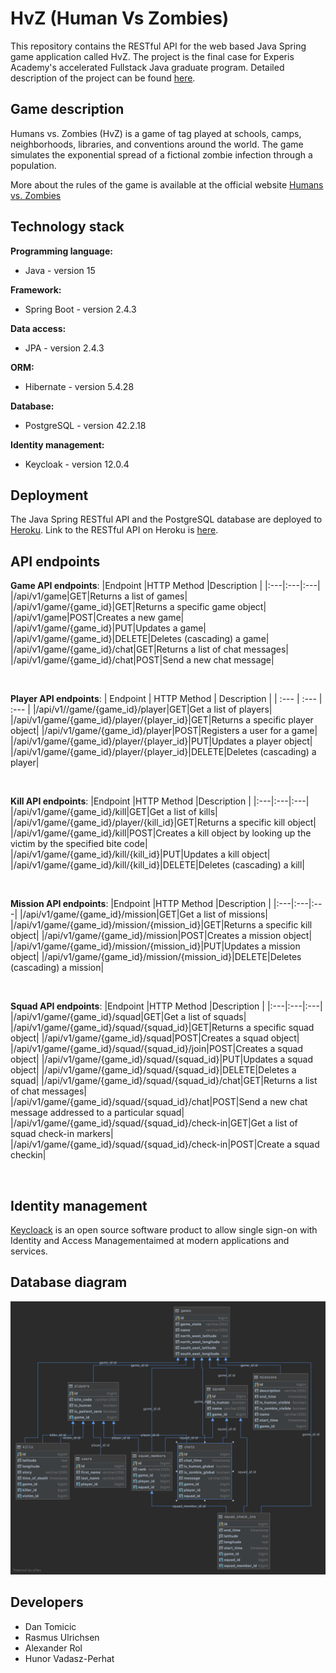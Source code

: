 # HvZ (Human Vs Zombies)

This repository contains the RESTful API for the web based Java Spring game application called HvZ.
The project is the final case for Experis Academy's accelerated Fullstack Java graduate program. 
Detailed description of the project can be found [here](https://github.com/godlikecpu/HvZ-backend/blob/main/docs/HvZ%20Case.pdf).

## Game description

Humans vs. Zombies (HvZ) is a game of tag played at schools, camps, neighborhoods, libraries, and conventions around the world. 
The game simulates the exponential spread of a fictional zombie infection through a population.

More about the rules of the game is available at the official website [Humans vs. Zombies](https://humansvszombies.org)

## Technology stack 

<b>Programming language:</b>
  - Java - version 15

<b>Framework:</b>
- Spring Boot - version 2.4.3

<b>Data access:</b>
- JPA - version 2.4.3

<b>ORM:</b>
- Hibernate - version 5.4.28

<b>Database:</b>
- PostgreSQL - version 42.2.18

<b>Identity management:</b>
- Keycloak - version 12.0.4

## Deployment
The Java Spring RESTful API and the PostgreSQL database are deployed to [Heroku](https://hvz-backend-v1.herokuapp.com).
Link to the RESTful API on Heroku is [here](https://hvz-backend-v1.herokuapp.com).

## API endpoints

<b>Game API endpoints</b>:
|Endpoint |HTTP Method |Description |
|:---|:---|:---|
|/api/v1/game|GET|Returns a list of games|
|/api/v1/game/{game_id}|GET|Returns a specific game object|
|/api/v1/game|POST|Creates a new game|
|/api/v1/game/{game_id}|PUT|Updates a game|
|/api/v1/game/{game_id}|DELETE|Deletes (cascading) a game|
|/api/v1/game/{game_id}/chat|GET|Returns a list of chat messages|
|/api/v1/game/{game_id}/chat|POST|Send a new chat message|

</br>

<b>Player API endpoints</b>:
| Endpoint | HTTP Method | Description |
| :--- | :--- | :--- |
|/api/v1//game/{game_id}/player|GET|Get a list of players|
|/api/v1/game/{game_id}/player/{player_id}|GET|Returns a specific player object|
|/api/v1/game/{game_id}/player|POST|Registers a user for a game|
|/api/v1/game/{game_id}/player/{player_id}|PUT|Updates a player object|
|/api/v1/game/{game_id}/player/{player_id}|DELETE|Deletes (cascading) a player|

</br>

<b>Kill API endpoints</b>:
|Endpoint |HTTP Method |Description |
|:---|:---|:---|
|/api/v1/game/{game_id}/kill|GET|Get a list of kills|
|/api/v1/game/{game_id}/player/{kill_id}|GET|Returns a specific kill object|
|/api/v1/game/{game_id}/kill|POST|Creates a kill object by looking up the victim by the specified bite code|
|/api/v1/game/{game_id}/kill/{kill_id}|PUT|Updates a kill object|
|/api/v1/game/{game_id}/kill/{kill_id}|DELETE|Deletes (cascading) a kill|

</br>

<b>Mission API endpoints</b>:
|Endpoint |HTTP Method |Description |
|:---|:---|:---|
|/api/v1/game/{game_id}/mission|GET|Get a list of missions|
|/api/v1/game/{game_id}/mission/{mission_id}|GET|Returns a specific kill object|
|/api/v1/game/{game_id}/mission|POST|Creates a mission object|
|/api/v1/game/{game_id}/mission/{mission_id}|PUT|Updates a mission object|
|/api/v1/game/{game_id}/mission/{mission_id}|DELETE|Deletes (cascading) a mission|

</br>

<b>Squad API endpoints</b>:
|Endpoint |HTTP Method |Description |
|:---|:---|:---|
|/api/v1/game/{game_id}/squad|GET|Get a list of squads|
|/api/v1/game/{game_id}/squad/{squad_id}|GET|Returns a specific squad object|
|/api/v1/game/{game_id}/squad|POST|Creates a squad object|
|/api/v1/game/{game_id}/squad/{squad_id}/join|POST|Creates a squad object|
|/api/v1/game/{game_id}/squad/{squad_id}|PUT|Updates a squad object|
|/api/v1/game/{game_id}/squad/{squad_id}|DELETE|Deletes a squad|
|/api/v1/game/{game_id}/squad/{squad_id}/chat|GET|Returns a list of chat messages|
|/api/v1/game/{game_id}/squad/{squad_id}/chat|POST|Send a new chat message addressed to a particular squad|
|/api/v1/game/{game_id}/squad/{squad_id}/check-in|GET|Get a list of squad check-in markers|
|/api/v1/game/{game_id}/squad/{squad_id}/check-in|POST|Create a squad checkin|

</br>

## Identity management

[Keycloack](https://www.keycloak.org) is an open source software product to allow single sign-on with Identity and Access Managementaimed at modern applications and services.


## Database diagram
![HvZ](https://github.com/godlikecpu/HvZ-backend/blob/main/docs/hvzdb.png "HvZ DB diagram")

## Developers

- Dan Tomicic 
- Rasmus Ulrichsen
- Alexander Rol
- Hunor Vadasz-Perhat




